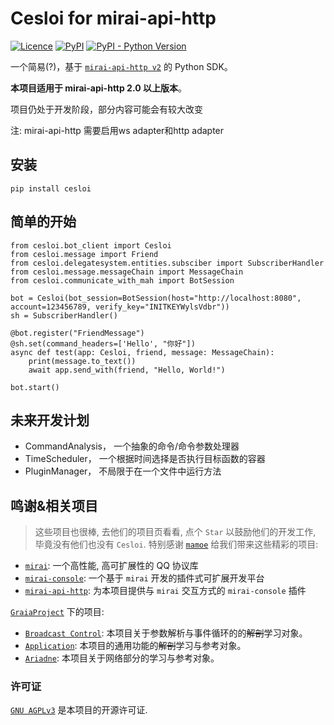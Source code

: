 # Cesloi for mirai-api-http
[![Licence](https://img.shields.io/github/license/RF-Tar-Railt/Cesloi)](https://github.com/RF-Tar-Railt/Cesloi/blob/master/LICENSE)
[![PyPI](https://img.shields.io/pypi/v/cesloi)](https://pypi.org/project/cesloi)
[![PyPI - Python Version](https://img.shields.io/pypi/pyversions/cesloi)](https://www.python.org/)

一个简易(?)，基于 [`mirai-api-http v2`](https://github.com/project-mirai/mirai-api-http) 的 Python SDK。

**本项目适用于 mirai-api-http 2.0 以上版本**。

项目仍处于开发阶段，部分内容可能会有较大改变

注: mirai-api-http 需要启用ws adapter和http adapter

## 安装
`pip install cesloi`

## 简单的开始
```
from cesloi.bot_client import Cesloi
from cesloi.message import Friend
from cesloi.delegatesystem.entities.subsciber import SubscriberHandler
from cesloi.message.messageChain import MessageChain
from cesloi.communicate_with_mah import BotSession

bot = Cesloi(bot_session=BotSession(host="http://localhost:8080", account=123456789, verify_key="INITKEYWylsVdbr"))
sh = SubscriberHandler()

@bot.register("FriendMessage")
@sh.set(command_headers=['Hello', "你好"])
async def test(app: Cesloi, friend, message: MessageChain):
    print(message.to_text())
    await app.send_with(friend, "Hello, World!")
    
bot.start()
```

## 未来开发计划
 - CommandAnalysis， 一个抽象的命令/命令参数处理器
 - TimeScheduler， 一个根据时间选择是否执行目标函数的容器
 - PluginManager， 不局限于在一个文件中运行方法

## 鸣谢&相关项目
> 这些项目也很棒, 去他们的项目页看看, 点个 `Star` 以鼓励他们的开发工作, 毕竟没有他们也没有 `Cesloi`.
特别感谢 [`mamoe`](https://github.com/mamoe) 给我们带来这些精彩的项目:
 - [`mirai`](https://github.com/mamoe/mirai): 一个高性能, 高可扩展性的 QQ 协议库
 - [`mirai-console`](https://github.com/mamoe/mirai-console): 一个基于 `mirai` 开发的插件式可扩展开发平台
 - [`mirai-api-http`](https://github.com/project-mirai/mirai-api-http): 为本项目提供与 `mirai` 交互方式的 `mirai-console` 插件

[`GraiaProject`](https://github.com/GraiaProject) 下的项目:
 - [`Broadcast Control`](https://github.com/GraiaProject/BroadcastControl): 本项目关于参数解析与事件循环的的~~解剖~~学习对象。
 - [`Application`](https://github.com/GraiaProject/Application/): 本项目的通用功能的~~解剖~~学习与参考对象。
 - [`Ariadne`](https://github.com/GraiaProject/Ariadne/): 本项目关于网络部分的学习与参考对象。 


### 许可证

[`GNU AGPLv3`](https://choosealicense.com/licenses/agpl-3.0/) 是本项目的开源许可证.
